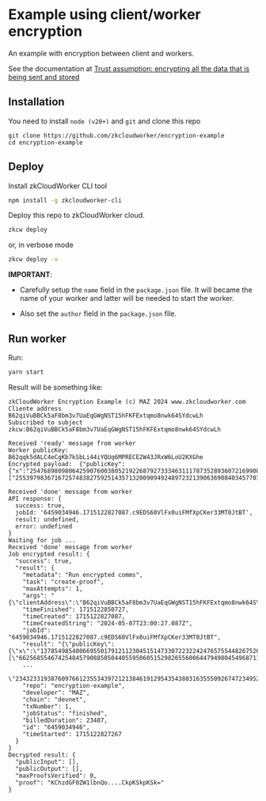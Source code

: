 # Example using client/worker encryption

An example with encryption between client and workers.

See the documentation at 
[Trust assumption: encrypting all the data that is being sent and stored](https://docs.zkcloudworker.com/privacy#trust-assumption-encrypting-all-the-data-that-is-being-sent-and-stored)

## Installation

You need to install `node (v20+)` and `git` and clone this repo

```
git clone https://github.com/zkcloudworker/encryption-example
cd encryption-example
```

## Deploy

Install zkCloudWorker CLI tool
```sh
npm install -g zkcloudworker-cli
```

Deploy this repo to zkCloudWorker cloud. 
```sh
zkcw deploy
```

or, in verbose mode
```sh
zkcw deploy -v
```

**IMPORTANT**: 

- Carefully setup the `name` field  in the `package.json` file. It will 
  became the name of your worker and latter will be needed to start the worker.

- Also set the `author` field  in the `package.json` file.

## Run worker

Run:
```sh
yarn start
```

Result will be something like:
```
zkCloudWorker Encryption Example (c) MAZ 2024 www.zkcloudworker.com
Cliente address  B62qiVuBBCk5aF8bm3v7UaEqGWgNST15hFKFExtqmo8nwk64SYdcwLh
Subscribed to subject zkcw:B62qiVuBBCk5aF8bm3v7UaEqGWgNST15hFKFExtqmo8nwk64SYdcwLh

Received 'ready' message from worker
Worker publicKey:  B62qqk5dALC4eCgKb7kSbLi44iYQUq6MPRECE2W43JRxW6LoU2KXGhe
Encrypted payload:  {"publicKey":{"x":"25476898098064259076003805219226879273334631117873528936072169908448924793110","y":"25646834358041273257285189826202541460474335276871229308619099108864297631297"},"cipherText":["25539798367167257483827592514357132009094924897232139063690840345770783023789","19857738657151092889717587413214970956629240115294381901226384857206618440143"]}

Received 'done' message from worker
API response: {
  success: true,
  jobId: '6459034946.1715122827087.c9EDS60VlFx0uiFMfXpCKer33MT0JtBT',
  result: undefined,
  error: undefined
}
Waiting for job ...
Received 'done' message from worker
Job encrypted result: {
  "success": true,
  "result": {
    "metadata": "Run encrypted comms",
    "task": "create-proof",
    "maxAttempts": 1,
    "args": "{\"clientAddress\":\"B62qiVuBBCk5aF8bm3v7UaEqGWgNST15hFKFExtqmo8nwk64SYdcwLh\"}",
    "timeFinished": 1715122850727,
    "timeCreated": 1715122827087,
    "timeCreatedString": "2024-05-07T23:00:27.087Z",
    "jobId": "6459034946.1715122827087.c9EDS60VlFx0uiFMfXpCKer33MT0JtBT",
    "result": "{\"publicKey\":{\"x\":\"13785498540066955017912112304515147330722322424765755448267526320216987563033\",\"y\":\"4428212457032586586707050966549021339575822257405347172811035085055308869734\"},\"cipherText\":[\"6625685546742548457908850504405595060515298265560064479498045496871130884283\",
    ...
    \"23432331938760976612355343972121384619129543543803163555092674723495277242634\"]}",
    "repo": "encryption-example",
    "developer": "MAZ",
    "chain": "devnet",
    "txNumber": 1,
    "jobStatus": "finished",
    "billedDuration": 23487,
    "id": "6459034946",
    "timeStarted": 1715122827267
  }
}
Decrypted result: {
  "publicInput": [],
  "publicOutput": [],
  "maxProofsVerified": 0,
  "proof": "KChzdGF0ZW1lbnQo....CkpKSkpKSk="
}
```
